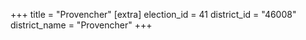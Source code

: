 +++
title = "Provencher"
[extra]
election_id = 41
district_id = "46008"
district_name = "Provencher"
+++
